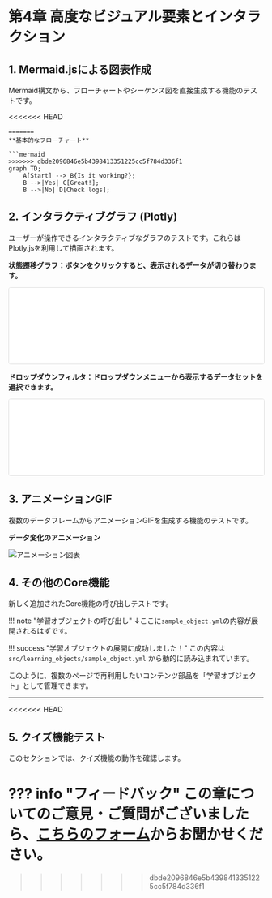 # 第4章 高度なビジュアル要素とインタラクション

## 1. Mermaid.jsによる図表作成

Mermaid構文から、フローチャートやシーケンス図を直接生成する機能のテストです。

<<<<<<< HEAD
```mermaid title="基本的なフローチャート"
=======
**基本的なフローチャート**

```mermaid
>>>>>>> dbde2096846e5b4398413351225cc5f784d336f1
graph TD;
    A[Start] --> B{Is it working?};
    B -->|Yes| C[Great!];
    B -->|No| D[Check logs];

```

## 2. インタラクティブグラフ (Plotly)

ユーザーが操作できるインタラクティブなグラフのテストです。これらはPlotly.jsを利用して描画されます。

**状態遷移グラフ：ボタンをクリックすると、表示されるデータが切り替わります。**

<iframe src="../../charts/interactive_chart.html" width="100%"  style="border: 1px solid #ddd; border-radius: 4px;" scrolling="no" class="auto-height-iframe"></iframe>

**ドロップダウンフィルタ：ドロップダウンメニューから表示するデータセットを選択できます。**

<iframe src="../../charts/interactive_chart.html" width="100%"  style="border: 1px solid #ddd; border-radius: 4px;" scrolling="no" class="auto-height-iframe"></iframe>

## 3. アニメーションGIF

複数のデータフレームからアニメーションGIFを生成する機能のテストです。

**データ変化のアニメーション**

![アニメーション図表](../../charts/simple_animation.gif)

## 4. その他のCore機能

新しく追加されたCore機能の呼び出しテストです。

!!! note "学習オブジェクトの呼び出し"
    ↓ここに`sample_object.yml`の内容が展開されるはずです。

!!! success "学習オブジェクトの展開に成功しました！"
    この内容は `src/learning_objects/sample_object.yml` から動的に読み込まれています。

このように、複数のページで再利用したいコンテンツ部品を「学習オブジェクト」として管理できます。

---
<<<<<<< HEAD

## 5. クイズ機能テスト

このセクションでは、クイズ機能の動作を確認します。

??? info "フィードバック"
    この章についてのご意見・ご質問がございましたら、[こちらのフォーム](https://docs.google.com/forms/d/e/1FAIpQLSdzs_12345/viewform?usp=sf_link)からお聞かせください。
=======
>>>>>>> dbde2096846e5b4398413351225cc5f784d336f1
